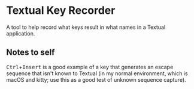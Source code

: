 # Textual Key Recorder

A tool to help record what keys result in what names in a Textual
application.

## Notes to self

<kbd>Ctrl</kbd>+<kbd>Insert</kbd> is a good example of a key that generates
an escape sequence that isn't known to Textual (in my normal environment,
which is macOS and kitty; use this as a good test of unknown sequence
capture).

